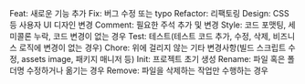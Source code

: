 Feat: 새로운 기능 추가
Fix: 버그 수정 또는 typo
Refactor: 리팩토링
Design: CSS 등 사용자 UI 디자인 변경
Comment: 필요한 주석 추가 및 변경
Style: 코드 포맷팅, 세미콜론 누락, 코드 변경이 없는 경우
Test: 테스트(테스트 코드 추가, 수정, 삭제, 비즈니스 로직에 변경이 없는 경우)
Chore: 위에 걸리지 않는 기타 변경사항(빌드 스크립트 수정, assets image, 패키지 매니저 등)
Init: 프로젝트 초기 생성
Rename: 파일 혹은 폴더명 수정하거나 옮기는 경우
Remove: 파일을 삭제하는 작업만 수행하는 경우
